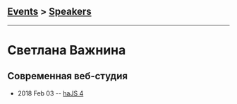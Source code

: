 ## [Events](../README.md) > [Speakers](../speakers.md)
---

# Светлана Важнина

## Современная веб-студия
- 2018 Feb 03 -- [haJS 4](https://www.youtube.com/watch?v=X4YAbtBrPvM&t=8483s)    
